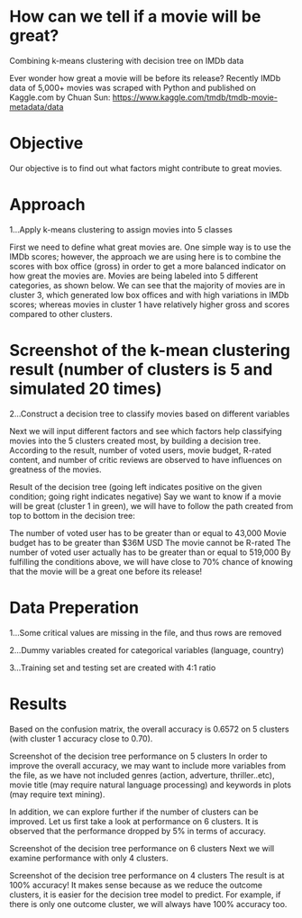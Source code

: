 # How can we tell if a movie will be great?
Combining k-means clustering with decision tree on IMDb data

Ever wonder how great a movie will be before its release? Recently IMDb data of 5,000+ movies was scraped with Python and published on Kaggle.com by Chuan Sun: https://www.kaggle.com/tmdb/tmdb-movie-metadata/data

# Objective
Our objective is to find out what factors might contribute to great movies.

# Approach
1…Apply k-means clustering to assign movies into 5 classes

First we need to define what great movies are. One simple way is to use the IMDb scores; however, the approach we are using here is to combine the scores with box office (gross) in order to get a more balanced indicator on how great the movies are. Movies are being labeled into 5 different categories, as shown below. We can see that the majority of movies are in cluster 3, which generated low box offices and with high variations in IMDb scores; whereas movies in cluster 1 have relatively higher gross and scores compared to other clusters.


# Screenshot of the k-mean clustering result (number of clusters is 5 and simulated 20 times)
2…Construct a decision tree to classify movies based on different variables

Next we will input different factors and see which factors help classifying movies into the 5 clusters created most, by building a decision tree. According to the result, number of voted users, movie budget, R-rated content, and number of critic reviews are observed to have influences on greatness of the movies.


Result of the decision tree (going left indicates positive on the given condition; going right indicates negative)
Say we want to know if a movie will be great (cluster 1 in green), we will have to follow the path created from top to bottom in the decision tree:

The number of voted user has to be greater than or equal to 43,000
Movie budget has to be greater than $36M USD
The movie cannot be R-rated
The number of voted user actually has to be greater than or equal to 519,000
By fulfilling the conditions above, we will have close to 70% chance of knowing that the movie will be a great one before its release!

# Data Preperation
1…Some critical values are missing in the file, and thus rows are removed

2…Dummy variables created for categorical variables (language, country)

3…Training set and testing set are created with 4:1 ratio

# Results
Based on the confusion matrix, the overall accuracy is 0.6572 on 5 clusters (with cluster 1 accuracy close to 0.70).


Screenshot of the decision tree performance on 5 clusters
In order to improve the overall accuracy, we may want to include more variables from the file, as we have not included genres (action, adverture, thriller..etc), movie title (may require natural language processing) and keywords in plots (may require text mining).

In addition, we can explore further if the number of clusters can be improved. Let us first take a look at performance on 6 clusters. It is observed that the performance dropped by 5% in terms of accuracy.


Screenshot of the decision tree performance on 6 clusters
Next we will examine performance with only 4 clusters.


Screenshot of the decision tree performance on 4 clusters
The result is at 100% accuracy! It makes sense because as we reduce the outcome clusters, it is easier for the decision tree model to predict. For example, if there is only one outcome cluster, we will always have 100% accuracy too.
